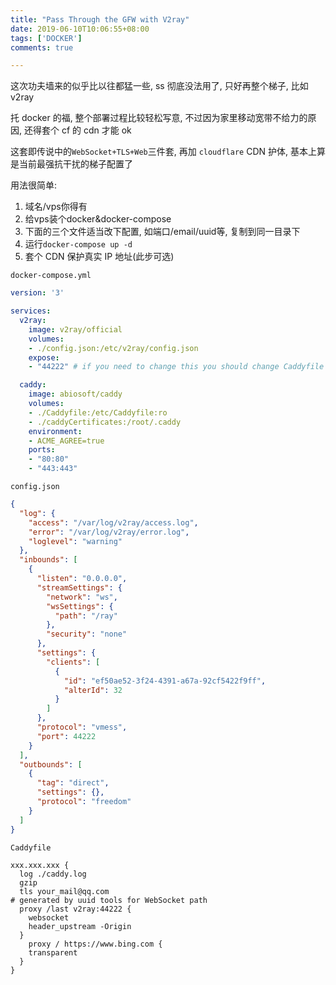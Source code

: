 ```yaml
---
title: "Pass Through the GFW with V2ray"
date: 2019-06-10T10:06:55+08:00
tags: ['DOCKER']
comments: true

---
```


这次功夫墙来的似乎比以往都猛一些, ss 彻底没法用了, 只好再整个梯子, 比如 v2ray

托 docker 的福, 整个部署过程比较轻松写意, 不过因为家里移动宽带不给力的原因, 还得套个 cf 的 cdn 才能 ok

这套即传说中的`WebSocket+TLS+Web`三件套, 再加 `cloudflare` CDN 护体, 基本上算是当前最强抗干扰的梯子配置了

用法很简单:

1. 域名/vps你得有
2. 给vps装个docker&docker-compose
3. 下面的三个文件适当改下配置, 如端口/email/uuid等, 复制到同一目录下
4. 运行`docker-compose up -d`
5. 套个 CDN 保护真实 IP 地址(此步可选)

`docker-compose.yml`

```yml
version: '3'

services:
  v2ray:
    image: v2ray/official
    volumes:
    - ./config.json:/etc/v2ray/config.json
    expose:
    - "44222" # if you need to change this you should change Caddyfile as well

  caddy:
    image: abiosoft/caddy
    volumes:
    - ./Caddyfile:/etc/Caddyfile:ro
    - ./caddyCertificates:/root/.caddy
    environment:
    - ACME_AGREE=true
    ports:
    - "80:80"
    - "443:443"
```

`config.json`

```json
{
  "log": {
    "access": "/var/log/v2ray/access.log",
    "error": "/var/log/v2ray/error.log",
    "loglevel": "warning"
  },
  "inbounds": [
    {
      "listen": "0.0.0.0",
      "streamSettings": {
        "network": "ws",
        "wsSettings": {
          "path": "/ray"
        },
        "security": "none"
      },
      "settings": {
        "clients": [
          {
            "id": "ef50ae52-3f24-4391-a67a-92cf5422f9ff",
            "alterId": 32
          }
        ]
      },
      "protocol": "vmess",
      "port": 44222
    }
  ],
  "outbounds": [
    {
      "tag": "direct",
      "settings": {},
      "protocol": "freedom"
    }
  ]
}
```

`Caddyfile`

```shell
xxx.xxx.xxx {
  log ./caddy.log
  gzip
  tls your_mail@qq.com
# generated by uuid tools for WebSocket path
  proxy /last v2ray:44222 {
    websocket
    header_upstream -Origin
  }
    proxy / https://www.bing.com {
    transparent
  }
}
```

